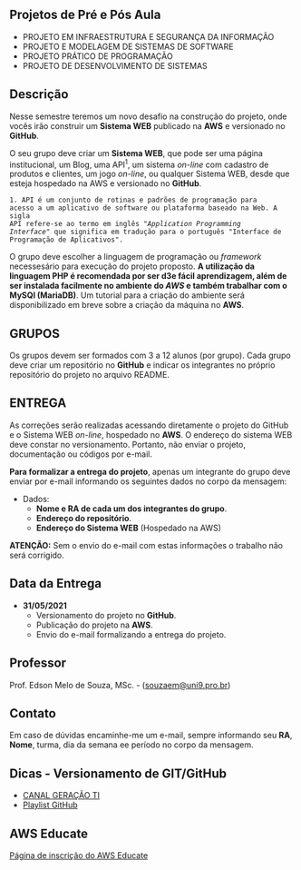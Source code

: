 ## Projetos de Pré e Pós Aula
* PROJETO EM INFRAESTRUTURA E SEGURANÇA DA INFORMAÇÃO
* PROJETO E MODELAGEM DE SISTEMAS DE SOFTWARE
* PROJETO PRÁTICO DE PROGRAMAÇÃO
* PROJETO DE DESENVOLVIMENTO DE SISTEMAS

## Descrição
Nesse semestre teremos um novo desafio na construção do projeto, onde vocês irão construir um **Sistema WEB** publicado na **AWS** e versionado no **GitHub**.

O seu grupo deve criar um **Sistema WEB**, que pode ser uma página institucional, um Blog, uma API<sup>1</sup>, um sistema *on-line* com cadastro de produtos e clientes, um jogo *on-line*, ou qualquer Sistema WEB, desde que esteja hospedado na AWS e versionado no **GitHub**.

<code>1. API é um conjunto de rotinas e padrões de programação para acesso a um aplicativo de software ou plataforma baseado na Web. A sigla API refere-se ao termo em inglês "*Application Programming Interface*" que significa em tradução para o português "Interface de Programação de Aplicativos".
</code>

O grupo deve escolher a linguagem de programação ou *framework* necessesário para execução do projeto proposto. **A utilização da linguagem PHP é recomendada por ser d3e fácil aprendizagem, além de ser instalada facilmente no ambiente do *AWS* e também trabalhar com o MySQl (MariaDB)**. Um tutorial para a criação do ambiente será disponibilizado em breve sobre a criação da máquina no **AWS**.

## GRUPOS 
Os grupos devem ser formados com 3 a 12 alunos (por grupo). Cada grupo deve criar um repositório no **GitHub** e indicar os integrantes no próprio repositório do projeto no arquivo README. 


## ENTREGA 
As correções serão realizadas acessando diretamente o projeto do GitHub e o Sistema WEB *on-line*, hospedado no **AWS**. O endereço do sistema WEB deve constar no versionamento.
Portanto, não enviar o projeto, documentação ou códigos por e-mail.

**Para formalizar a entrega do projeto**, apenas um integrante do grupo deve enviar por e-mail informando os seguintes dados no corpo da mensagem:
* Dados:
	+ **Nome e RA de cada um dos integrantes do grupo**. 
	+ **Endereço do repositório**.
	+ **Endereço do Sistema WEB** (Hospedado na AWS)
	
**ATENÇÃO:**
Sem o envio do e-mail com estas informações o trabalho não será corrigido. 

## Data da Entrega
* **31/05/2021**
	+ Versionamento do projeto no **GitHub**. 
	+ Publicação do projeto na **AWS**.
	+ Envio do e-mail formalizando a entrega do projeto.

## Professor
Prof. Edson Melo de Souza, MSc. - ([souzaem@uni9.pro.br](mailto:souzaem@uni9.pro.br))

## Contato
Em caso de dúvidas encaminhe-me um e-mail, sempre informando seu **RA**, **Nome**, turma, dia da semana ee período no corpo da mensagem.

## Dicas - **Versionamento de GIT/GitHub**
* [CANAL GERAÇÃO TI](https://youtube.com/geracaoti)
* [Playlist GitHub](https://www.youtube.com/watch?v=IEz_0ZQZ3sQ&list=PL4ITHPnJ4STiWISI4cwYoaAy5PATKOh9x)

## AWS Educate
[Página de inscrição do AWS Educate](https://www.awseducate.com/signin/SiteLogin)